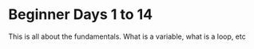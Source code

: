 # Beginner Days 1 to 14

This is all about the fundamentals. What is a variable, what is a loop, etc